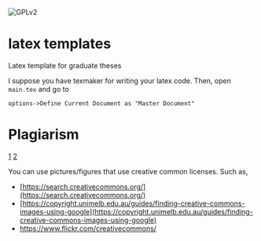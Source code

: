 ![GPLv2][]

[GPLv2]: https://img.shields.io/badge/license-GPLv2-lightgrey.svg


# latex templates
Latex template for graduate theses 

I suppose you have texmaker for writing your latex code.
Then, open ```main.tex``` and go to

```options->Define Current Document as "Master Document"```

# Plagiarism

[1](https://www.lib.auth.gr/el/%CF%80%CE%BD%CE%B5%CF%85%CE%BC%CE%B1%CF%84%CE%B9%CE%BA%CE%AC-%CE%B4%CE%B9%CE%BA%CE%B1%CE%B9%CF%8E%CE%BC%CE%B1%CF%84%CE%B1-%CE%BB%CE%BF%CE%B3%CE%BF%CE%BA%CE%BB%CE%BF%CF%80%CE%AE)
[2](https://wts.indiana.edu/writing-guides/plagiarism.html)

You can use pictures/figures that use creative common licenses. Such as,
- [https://search.creativecommons.org/](https://search.creativecommons.org/)
- [https://copyright.unimelb.edu.au/guides/finding-creative-commons-images-using-google](https://copyright.unimelb.edu.au/guides/finding-creative-commons-images-using-google)
- https://www.flickr.com/creativecommons/






